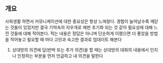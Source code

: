 ## 개요

사회생활 하면서 커뮤니케이션에 대한 중요성은 항상 느껴왔다.  경험이 늘어날수록 깨닫는 것들이 있었지만 결국 기억속의 지우개로 매번 초기화 되는 것 같아 필요성에 대해 느낀 것들에 대해 적어본다. 적는 내용은 정답은 아니며 단순하게 이랬으면 더 좋았을 방법을 적어놓고 필요할 때 마다 고민과 숙고한 결과로 업데이트 해본다

1. 상대방의 의견에 답(반박 또는 추가 의견)을 할 때는 상대방의 대화의 내용에서 인지나 인정하는 부분을 먼저 언급하고 내 의견을 말한다
